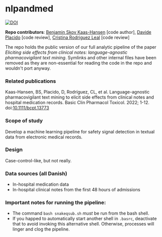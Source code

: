 # nlpandmed

[![DOI](https://zenodo.org/badge/421156768.svg)](https://zenodo.org/badge/latestdoi/421156768)

**Repo contributors**: [Benjamin Skov Kaas-Hansen](http://github.com/epiben) [code author], [Davide Placido](http://github.com/daplaci) [code review], [Cristina Rodriguez Leal](http://github.com/crlero) [code review]

The repo holds the public version of our full analytic pipeline of the paper *Eliciting side effects from clinical notes: language-agnostic pharmacovigilant text mining*. Symlinks and other internal files have been removed as they are non-essential for reading the code in the repo and wouldn't port anyway.

### Related publications
Kaas-Hansen, BS, Placido, D, Rodríguez, CL, et al. Language-agnostic pharmacovigilant text mining to elicit side effects from clinical notes and hospital medication records. Basic Clin Pharmacol Toxicol. 2022; 1-12. doi:[10.1111/bcpt.13773](https://doi.org/10.1111/bcpt.13773)

### Scope of study
Develop a machine learning pipeline for safety signal detection in textual data from electronic medical records.

### Design
Case-control-like, but not really. 

### Data sources (all Danish)
- In-hospital medication data
- In-hospital clinical notes from the first 48 hours of admissions

### Important notes for running the pipeline:
- The command `bash snakeqsub.sh` *must* be run from the bash shell.
- If you happed to automatically start another shell in `.basrc`, deactivate that to avoid invoking this alternative shell. Otherwise, processes will linger and clog the pipeline.
